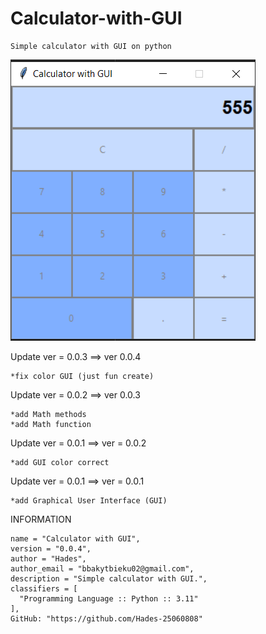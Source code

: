 # Calculator-with-GUI
    Simple calculator with GUI on python

  ![img.png](img.png)

  Update ver = 0.0.3 ==> ver 0.0.4

    *fix color GUI (just fun create)

  Update ver = 0.0.2 ==> ver 0.0.3

    *add Math methods
    *add Math function

  Update ver = 0.0.1 ==> ver = 0.0.2

    *add GUI color correct

  Update ver = 0.0.1 ==> ver = 0.0.1

    *add Graphical User Interface (GUI)

  INFORMATION

    name = "Calculator with GUI",
    version = "0.0.4",
    author = "Hades",
    author_email = "bbakytbieku02@gmail.com",
    description = "Simple calculator with GUI.",
    classifiers = [
      "Programming Language :: Python :: 3.11"
    ],
    GitHub: "https://github.com/Hades-25060808"

